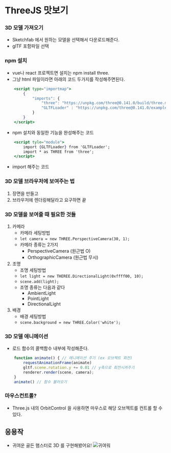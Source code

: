 # ThreeJS 맛보기
### 3D 모델 가져오기
- Sketchfab 에서 원하는 모델을 선택해서 다운로드해준다.
- glTF 포함파일 선택

### npm 설치
- vue나 react 프로젝트면 설치는 npm install three.
- 그냥 html 파일이라면 아래의 코드 두가지를 작성해주면된다.
```jsx
    <script type="importmap">
        {
            "imports": {
                "three": "https://unpkg.com/three@0.141.0/build/three.module.js",
                "GLTFLoader" : "https://unpkg.com/three@0.141.0/examples/jsm/loaders/GLTFLoader.js"
            }
        }
    </script>
```
- npm 설치와 동일한 기능을 완성해주는 코드

```jsx
    <script tyle="module">
        import {GLTFLoader} from 'GLTFLoader';
        import * as THREE from 'three';
    </script>
```
- import 해주는 코드

### 3D 모델 브라우저에 보여주는 법
1. 장면을 만들고
2. 브라우저에 렌더링해달라고 요구하면 끝

### 3D 모델을 보여줄 때 필요한 것들
1. 카메라
    - 카메라 세팅방법
    - `let camera = new THREE.PerspectiveCamera(30, 1);`
    - 카메라 종류는 2가지
        - PerspectiveCamera (원근법 O)
        - OrthographicCamera (원근법 무시)
2. 조명
    - 조명 세팅방법
    - `let light = new THEREE.DirectionalLight(0xffff00, 10);`
    - `scene.add(light);`
    - 조명 종류는 다음과 같다
        - AmbientLight
        - PointLight
        - DirectionalLight
3. 배경
    - 배경 세팅방법
    - `scene.background = new THREE.Color('white');`

### 3D 모델 애니메이션
- 로드 함수의 콜백함수 내부에 작성해준다.
```jsx
    function animate() { // 애니메이션 주기 (ex 오브젝트 회전)
        requestAnimationFrame(animate)
        gltf.scene.rotation.y += 0.01 // y축으로 회전시켜주기
        renderer.render(scene, camera);
    }
    animate() // 함수 불러오기
```

### 마우스컨트롤?
- Three.js 내의 OrbitControl 을 사용하면 마우스로 해당 오브젝트를 컨트롤 할 수 있다.

## 응용작
- 귀여운 골든 햄스터로 3D 를 구현해봤어요!
![귀여워](https://user-images.githubusercontent.com/87026989/211184800-84a2c44d-11aa-4b8a-9b48-eadfa31615e0.gif)
